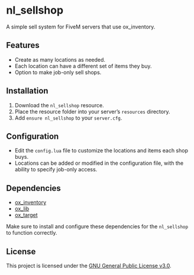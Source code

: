 # nl_sellshop

A simple sell system for FiveM servers that use ox_inventory.

## Features
- Create as many locations as needed.
- Each location can have a different set of items they buy.
- Option to make job-only sell shops.

## Installation
1. Download the `nl_sellshop` resource.
2. Place the resource folder into your server’s `resources` directory.
3. Add `ensure nl_sellshop` to your `server.cfg`.

## Configuration
- Edit the `config.lua` file to customize the locations and items each shop buys.
- Locations can be added or modified in the configuration file, with the ability to specify job-only access.

## Dependencies
- [ox_inventory](https://github.com/overextended/ox_inventory)
- [ox_lib](https://github.com/overextended/ox_lib)
- [ox_target](https://github.com/overextended/ox_target)

Make sure to install and configure these dependencies for the `nl_sellshop` to function correctly.

## License
This project is licensed under the [GNU General Public License v3.0](LICENSE).
